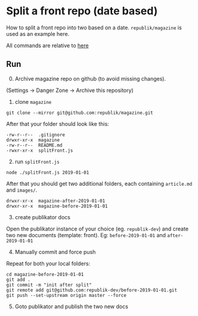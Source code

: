 # Split a front repo (date based)

How to split a front repo into two based on a date. `republik/magazine` is used as an example here.

All commands are relative to [here](./)

## Run
0. Archive magazine repo on github (to avoid missing changes).

(Settings -> Danger Zone -> Archive this repository)

1. clone `magazine`

```
git clone --mirror git@github.com:republik/magazine.git
```
After that your folder should look like this:
```
-rw-r--r--  .gitignore
drwxr-xr-x  magazine
-rw-r--r--  README.md
-rwxr-xr-x  splitFront.js
```

2. run `splitFront.js`

```
node ./splitFront.js 2019-01-01
```
After that you should get two additional folders, each containing `article.md` and `images/`.
```
drwxr-xr-x  magazine-after-2019-01-01
drwxr-xr-x  magazine-before-2019-01-01
```

3. create publikator docs

Open the publikator instance of your choice (eg. `republik-dev`) and create two new documents (template: front). Eg: `before-2019-01-01` and `after-2019-01-01`

4. Manually commit and force push

Repeat for both your local folders:
```
cd magazine-before-2019-01-01
git add .
git commit -m "init after split"
git remote add git@github.com:republik-dev/before-2019-01-01.git
git push --set-upstream origin master --force
```

5. Goto publikator and publish the two new docs
